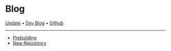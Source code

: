 # Blog

[Update](/blog/introduction) • [Dev Blog](https://do4ng.vercel.app) • [Github](https://github.com/do4ng/)

---

- [Prebuilding](/blog/2023-06-20) <Badge type="tip" text="news" />
- [New Repository](/blog/2023-06-18) <Badge type="tip" text="news" />
